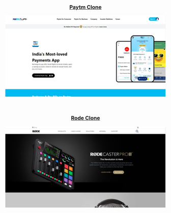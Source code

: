 <h3 align="center">

[Paytm Clone](./Paytm%20Clone/)
</h3>

![Paytm Clone](./Paytm%20Clone/Paytm.JPG)

<br>

<h3 align="center">

[Rode Clone](./Rode%20Clone/)
</h3>

![Rode Clone](./Rode%20Clone/Road.JPG)

<br>